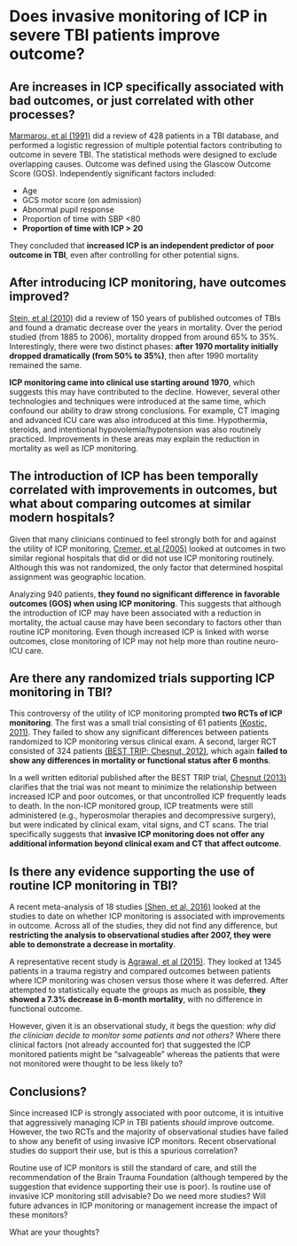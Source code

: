 # Does invasive monitoring of ICP in severe TBI patients improve outcome?
 
## Are increases in ICP specifically associated with bad outcomes, or just correlated with other processes?
[Marmarou, et al (1991)](https://thejns.org/view/journals/j-neurosurg/75/Supplement/article-pS59.xml) did a review of 428 patients in a TBI database, and performed a logistic regression of multiple potential factors contributing to outcome in severe TBI. The statistical methods were designed to exclude overlapping causes. Outcome was defined using the Glascow Outcome Score (GOS). Independently significant factors included:
* Age
* GCS motor score (on admission)
* Abnormal pupil response
* Proportion of time with SBP <80
* **Proportion of time with ICP > 20**
 
They concluded that **increased ICP is an independent predictor of poor outcome in TBI**, even after controlling for other potential signs.
 
## After introducing ICP monitoring, have outcomes improved?
[Stein, et al (2010)](https://www.liebertpub.com/doi/abs/10.1089/neu.2009.1206) did a review of 150 years of published outcomes of TBIs and found a dramatic decrease over the years in mortality. Over the period studied (from 1885 to 2006), mortality dropped from around 65% to 35%. Interestingly, there were two distinct phases: **after 1970 mortality initially dropped dramatically (from 50% to 35%)**, then after 1990 mortality remained the same.
 
**ICP monitoring came into clinical use starting around 1970**, which suggests this may have contributed to the decline. However, several other technologies and techniques were introduced at the same time, which confound our ability to draw strong conclusions. For example, CT imaging and advanced ICU care was also introduced at this time. Hypothermia, steroids, and intentional hypovolemia/hypotension was also routinely practiced. Improvements in these areas may explain the reduction in mortality as well as ICP monitoring.
 
## The introduction of ICP has been temporally correlated with improvements in outcomes, but what about comparing outcomes at similar modern hospitals?
Given that many clinicians continued to feel strongly both for and against the utility of ICP monitoring, [Cremer, et al (2005)](https://journals.lww.com/ccmjournal/fulltext/2005/10000/Effect_of_intracranial_pressure_monitoring_and.9.aspx) looked at outcomes in two similar regional hospitals that did or did not use ICP monitoring routinely. Although this was not randomized, the only factor that determined hospital assignment was geographic location.
 
Analyzing 940 patients, **they found no significant difference in favorable outcomes (GOS) when using ICP monitoring**. This suggests that although the introduction of ICP may have been associated with a reduction in mortality, the actual cause may have been secondary to factors other than routine ICP monitoring. Even though increased ICP is linked with worse outcomes, close monitoring of ICP may not help more than routine neuro-ICU care.
 
## Are there any randomized trials supporting ICP monitoring in TBI?
This controversy of the utility of ICP monitoring prompted **two RCTs of ICP monitoring**. The first was a small trial consisting of 61 patients [(Kostic, 2011)](https://www.ncbi.nlm.nih.gov/pubmed/22097111). They failed to show any significant differences between patients randomized to ICP monitoring versus clinical exam. A second, larger RCT consisted of 324 patients [(BEST TRIP; Chesnut, 2012)](https://www.nejm.org/doi/10.1056/NEJMoa1207363), which again **failed to show any differences in mortality or functional status after 6 months**.
 
In a well written editorial published after the BEST TRIP trial, [Chesnut (2013)](https://link.springer.com/article/10.1007%2Fs00134-013-2852-9) clarifies that the trial was not meant to minimize the relationship between increased ICP and poor outcomes, or that uncontrolled ICP frequently leads to death. In the non-ICP monitored group, ICP treatments were still administered (e.g., hyperosmolar therapies and decompressive surgery), but were indicated by clinical exam, vital signs, and CT scans. The trial specifically suggests that **invasive ICP monitoring does not offer any additional information beyond clinical exam and CT that affect outcome**.
 
## Is there any evidence supporting the use of routine ICP monitoring in TBI?
A recent meta-analysis of 18 studies [(Shen, et al, 2016)](https://journals.plos.org/plosone/article/comments?id=10.1371/journal.pone.0168901) looked at the studies to date on whether ICP monitoring is associated with improvements in outcome. Across all of the studies, they did not find any difference, but **restricting the analysis to observational studies after 2007, they were able to demonstrate a decrease in mortality**.
 
A representative recent study is [Agrawal, et al (2015)](https://www.liebertpub.com/doi/full/10.1089/neu.2015.4015). They looked at 1345 patients in a trauma registry and compared outcomes between patients where ICP monitoring was chosen versus those where it was deferred. After attempted to statistically equate the groups as much as possible, **they showed a 7.3% decrease in 6-month mortality**, with no difference in functional outcome.
 
However, given it is an observational study, it begs the question: _why did the clinician decide to monitor some patients and not others?_ Where there clinical factors (not already accounted for) that suggested the ICP monitored patients might be “salvageable” whereas the patients that were not monitored were thought to be less likely to?
 
## Conclusions?
Since increased ICP is strongly associated with poor outcome, it is intuitive that aggressively managing ICP in TBI patients _should_ improve outcome. However, the two RCTs and the majority of observational studies have failed to show any benefit of using invasive ICP monitors. Recent observational studies do support their use, but is this a spurious correlation?
 
Routine use of ICP monitors is still the standard of care, and still the recommendation of the Brain Trauma Foundation (although tempered by the suggestion that evidence supporting their use is poor). Is routine use of invasive ICP monitoring still advisable? Do we need more studies? Will future advances in ICP monitoring or management increase the impact of these monitors?
 
What are your thoughts?
